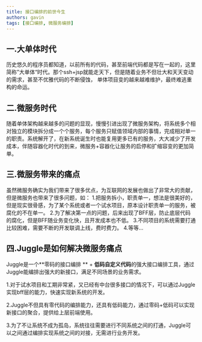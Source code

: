 ```yaml
---
title: 接口编排的前世今生
authors: gavin
tags: [接口编排, 微服务编排]
---
```


## 一.大单体时代
历史悠久的程序员都知道，以前所有的代码，甚至前端代码都是写在一起的，这里简称”大单体“时代。那个ssh+jsp就能走天下，但是随着业务不但壮大和天天变动的需求，甚至不优雅代码的不断侵蚀，
单体项目变的越来越难维护，最终难逃重构的命运。

<!--truncate-->

## 二.微服务时代
随着单体架构越来越多的问题的显现，慢慢引进出现了微服务架构，将系统多个相对独立的模块拆分成一个个服务，每个服务只赋值领域内部的事情，完成相对单一的职责。系统解开了，在新系统诞生时也能复用更多已有的服务，大大减少了开发成本，伴随容器化时代的到来，微服务+容器化让服务的启停和扩缩容变的更加简单。


## 三.微服务带来的痛点

虽然微服务确实为我们带来了很多优点，为互联网的发展也做出了非常大的贡献，但是微服务也带来了很多问题，如：
1.把服务拆小，职责单一，想法是很美好的，但是现实很骨感，为了某个系统或者一个试水项目，原本设计职责单一的服务，被腐化的不在单一。
2.为了解决第一点的问题，后来出现了BFF层，防止底层代码的腐化，但是BFF随业务变化快，且开发成本也不低。
3.不同项目的系统需要打通比较困难，需要不断的开发联调上线，费时费力。
4.等等...

## 四.Juggle是如何解决微服务痛点
Juggle是一个**零码的接口编排 ** + **低码自定义代码**的强大接口编排工具，通过Juggle能编排出强大的新接口，满足不同场景的业务需求。

1.对于试水项目和工期非常紧，又已经有中台很多接口的情况下，可以通过Juggle实现bff层的能力，快速实现新系统的开发。

2.Juggle不但具有零代码的编排能力，还具有低码能力，通过零码+低码可以实现新接口的聚合，提供给上层前端使用。

3.为了不让系统不成为孤岛，系统往往需要进行不同系统之间的打通，Juggle可以之间通过编排实现系统之间的对接，无需进行业务开发。